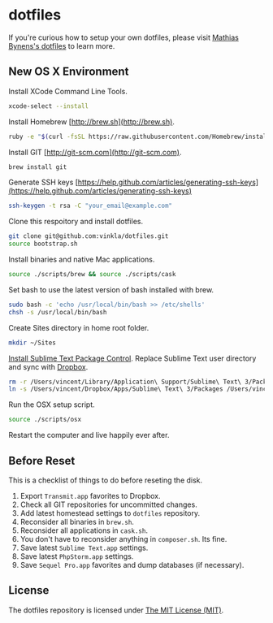 dotfiles
========
If you're curious how to setup your own dotfiles, please visit [Mathias Bynens's dotfiles](https://github.com/mathiasbynens/dotfiles) to learn more.

## New OS X Environment

Install XCode Command Line Tools.
```bash
xcode-select --install
```

Install Homebrew [http://brew.sh](http://brew.sh).
```bash
ruby -e "$(curl -fsSL https://raw.githubusercontent.com/Homebrew/install/master/install)"
```

Install GIT [http://git-scm.com](http://git-scm.com).
```bash
brew install git
```

Generate SSH keys [https://help.github.com/articles/generating-ssh-keys](https://help.github.com/articles/generating-ssh-keys)

```bash
ssh-keygen -t rsa -C "your_email@example.com"
```

Clone this respoitory and install dotfiles.
```bash
git clone git@github.com:vinkla/dotfiles.git
source bootstrap.sh
```

Install binaries and native Mac applications.
```bash
source ./scripts/brew && source ./scripts/cask
```

Set bash to use the latest version of bash installed with brew.
```bash
sudo bash -c 'echo /usr/local/bin/bash >> /etc/shells'
chsh -s /usr/local/bin/bash
```

Create Sites directory in home root folder.
```bash
mkdir ~/Sites
```

[Install Sublime Text Package Control](https://packagecontrol.io/installation). Replace Sublime Text user directory and sync with [Dropbox](http://dropbox.com).
```bash
rm -r /Users/vincent/Library/Application\ Support/Sublime\ Text\ 3/Packages
ln -s /Users/vincent/Dropbox/Apps/Sublime\ Text\ 3/Packages /Users/vincent/Library/Application\ Support/Sublime\ Text\ 3/Packages
```

Run the OSX setup script.
```bash
source ./scripts/osx
```

Restart the computer and live happily ever after.

## Before Reset
This is a checklist of things to do before reseting the disk.

1. Export `Transmit.app` favorites to Dropbox.
2. Check all GIT repositories for uncommitted changes.
3. Add latest homestead settings to `dotfiles` repository.
4. Reconsider all binaries in `brew.sh`.
5. Reconsider all applications in `cask.sh`.
6. You don't have to reconsider anything in `composer.sh`. Its fine.
7. Save latest `Sublime Text.app` settings.
8. Save latest `PhpStorm.app` settings.
9. Save `Sequel Pro.app` favorites and dump databases (if necessary).

## License

The dotfiles repository is licensed under [The MIT License (MIT)](LICENSE).

